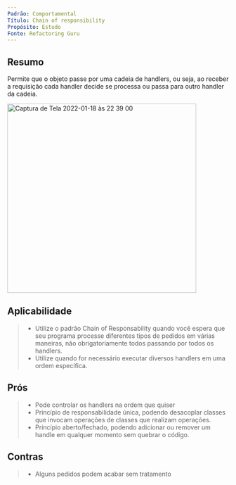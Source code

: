 ```yaml
---
Padrão: Comportamental
Título: Chain of responsibility
Propósito: Estudo
Fonte: Refactoring Guru
---
```


## Resumo

Permite que o objeto passe por uma cadeia de handlers, ou seja, ao receber a requisição
cada handler decide se processa ou passa para outro handler da cadeia.


<img width="430" alt="Captura de Tela 2022-01-18 às 22 39 00" src="https://user-images.githubusercontent.com/24915267/150047395-8ad128c8-000a-46e8-b34e-650d35b69e96.png">


## Aplicabilidade

> * Utilize o padrão Chain of Responsability quando você espera que seu programa
> processe diferentes tipos de pedidos em várias maneiras, não obrigatoriamente
> todos passando por todos os handlers.
> * Utilize quando for necessário executar diversos handlers em uma ordem específica.

## Prós
> * Pode controlar os handlers na ordem que quiser
> * Princípio de responsabilidade única, podendo desacoplar classes que invocam
> operações de classes que realizam operações.
> * Princípio aberto/fechado, podendo adicionar ou remover um handle em qualquer momento sem quebrar o código.

## Contras
> * Alguns pedidos podem acabar sem tratamento

